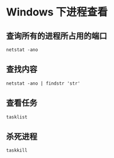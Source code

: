 # Windows 下进程查看

## 查询所有的进程所占用的端口
`netstat -ano`

## 查找内容
`netstat -ano | findstr 'str'`

## 查看任务
`tasklist`

## 杀死进程
`taskkill`